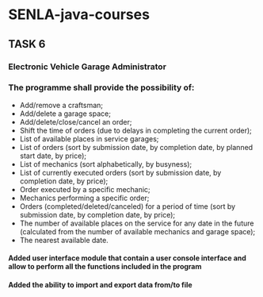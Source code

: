 # SENLA-java-courses
## TASK 6
### Electronic Vehicle Garage Administrator
### The programme shall provide the possibility of:

* Add/remove a craftsman;
* Add/delete a garage space;
* Add/delete/close/cancel an order;
* Shift the time of orders (due to delays in completing the current order);
* List of available places in service garages;
* List of orders (sort by submission date, by completion date, by planned start date, by price);
* List of mechanics (sort alphabetically, by busyness);
* List of currently executed orders (sort by submission date, by completion date, by price);
* Order executed by a specific mechanic;
* Mechanics performing a specific order;
* Orders (completed/deleted/canceled) for a period of time (sort by submission date, by completion date, by price);
* The number of available places on the service for any date in the future (calculated from the number of available mechanics and garage space);
* The nearest available date.

#### Added user interface module that contain a user console interface and allow to perform all the functions included in the program

#### Added the ability to import and export data from/to file